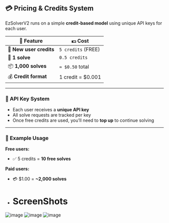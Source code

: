 ## 💳 Pricing & Credits System

EzSolverV2 runs on a simple **credit-based model** using unique API keys for each user.

| 🧪 Feature               | 💵 Cost                    |
|-------------------------|----------------------------|
| 🎁 **New user credits** | `5 credits` (FREE)         |
| 🔐 **1 solve**           | `0.5 credits`              |
| 📦 **1,000 solves**      | `≈ $0.50` total            |
| 💰 **Credit format**     | 1 credit = $0.001          |

---

### 🔑 API Key System

- Each user receives a **unique API key**
- All solve requests are tracked per key
- Once free credits are used, you’ll need to **top up** to continue solving

---

### 🔄 Example Usage

**Free users:**
- ✅ 5 credits = **10 free solves**

**Paid users:**
- 💳 $1.00 = **~2,000 solves**

- # ScreenShots
![image](https://github.com/user-attachments/assets/850648f3-89ae-4430-abd3-23bea6f988f2)
![image](https://github.com/user-attachments/assets/300f6c8e-8532-41d2-93a3-2abff3f61247)
![image](https://github.com/user-attachments/assets/06995376-aa85-46e0-86bc-2cf14e3a3609)
